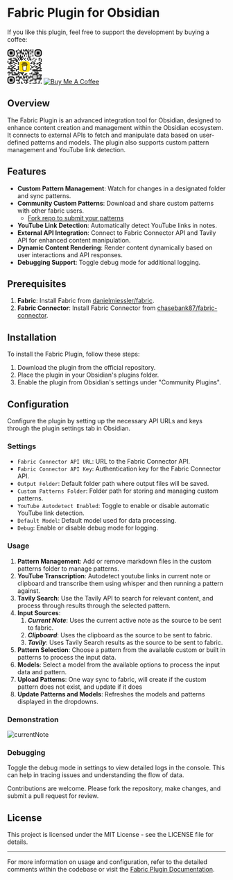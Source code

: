 # Fabric Plugin for Obsidian

If you like this plugin, feel free to support the development by buying a coffee:
<div>
<img src="bmc_qr.png" height=80px>
<a href="https://www.buymeacoffee.com/chasebank87" target="_blank"><img src="https://cdn.buymeacoffee.com/buttons/v2/default-violet.png" alt="Buy Me A Coffee" style="height: 80px !important;width: 250px !important;" ></a>
</div>

## Overview

The Fabric Plugin is an advanced integration tool for Obsidian, designed to enhance content creation and management within the Obsidian ecosystem. It connects to external APIs to fetch and manipulate data based on user-defined patterns and models. The plugin also supports custom pattern management and YouTube link detection.

## Features

- **Custom Pattern Management**: Watch for changes in a designated folder and sync patterns.
- **Community Custom Patterns**: Download and share custom patterns with other fabric users. 
  - [Fork repo to submit your patterns](https://github.com/chasebank87/fabric-patterns)
- **YouTube Link Detection**: Automatically detect YouTube links in notes.
- **External API Integration**: Connect to Fabric Connector API and Tavily API for enhanced content manipulation.
- **Dynamic Content Rendering**: Render content dynamically based on user interactions and API responses.
- **Debugging Support**: Toggle debug mode for additional logging.

## Prerequisites

1. **Fabric**: Install Fabric from [danielmiessler/fabric](https://github.com/danielmiessler/fabric).
2. **Fabric Connector**: Install Fabric Connector from [chasebank87/fabric-connector](https://github.com/chasebank87/fabric-connector).

## Installation

To install the Fabric Plugin, follow these steps:

1. Download the plugin from the official repository.
2. Place the plugin in your Obsidian's plugins folder.
3. Enable the plugin from Obsidian's settings under "Community Plugins".

## Configuration

Configure the plugin by setting up the necessary API URLs and keys through the plugin settings tab in Obsidian.

### Settings

- `Fabric Connector API URL`: URL to the Fabric Connector API.
- `Fabric Connector API Key`: Authentication key for the Fabric Connector API.
- `Output Folder`: Default folder path where output files will be saved.
- `Custom Patterns Folder`: Folder path for storing and managing custom patterns.
- `YouTube Autodetect Enabled`: Toggle to enable or disable automatic YouTube link detection.
- `Default Model`: Default model used for data processing.
- `Debug`: Enable or disable debug mode for logging.

### Usage

1. **Pattern Management**: Add or remove markdown files in the custom patterns folder to manage patterns.
2. **YouTube Transcription**: Autodetect youtube links in current note or clipboard and transcribe them using whisper and then running a pattern against.
3. **Tavily Search**: Use the Tavily API to search for relevant content, and process through results through the selected pattern.
4. **Input Sources**: 
	1. ***Current Note***: Uses the current active note as the source to be sent to fabric.
	2. ***Clipboard***: Uses the clipboard as the source to be sent to fabric.
	3. ***Tavily***: Uses Tavily Search results as the source to be sent to fabric.
5. **Pattern Selection**: Choose a pattern from the available custom or built in patterns to process the input data.
6. **Models**: Select a model from the available options to process the input data and pattern.
7. **Upload Patterns**: One way sync to fabric, will create if the custom pattern does not exist, and update if it does
8. **Update Patterns and Models**: Refreshes the models and patterns displayed in the dropdowns.

### Demonstration

![currentNote](https://github.com/chasebank87/unofficial-fabric-plugin/blob/main/currentNote-demo.gif)
### Debugging

Toggle the debug mode in settings to view detailed logs in the console. This can help in tracing issues and understanding the flow of data.

Contributions are welcome. Please fork the repository, make changes, and submit a pull request for review.

## License

This project is licensed under the MIT License - see the LICENSE file for details.

---

For more information on usage and configuration, refer to the detailed comments within the codebase or visit the [Fabric Plugin Documentation](#).